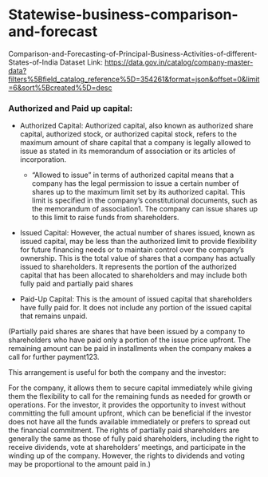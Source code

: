 # Statewise-business-comparison-and-forecast
Comparison-and-Forecasting-of-Principal-Business-Activities-of-different-States-of-India
Dataset Link: https://data.gov.in/catalog/company-master-data?filters%5Bfield_catalog_reference%5D=354261&format=json&offset=0&limit=6&sort%5Bcreated%5D=desc

### Authorized and Paid up capital:
- Authorized Capital: Authorized capital, also known as authorized share capital, authorized stock, or authorized capital stock, refers to the maximum amount of share capital that a company is legally allowed to issue as stated in its memorandum of association or its articles of incorporation.
    - “Allowed to issue” in terms of authorized capital means that a company has the legal permission to issue a certain number of shares up to the maximum limit set by its authorized capital. This limit is specified in the company’s constitutional documents, such as the memorandum of association1. The company can issue shares up to this limit to raise funds from shareholders.
    
    
- Issued Capital: However, the actual number of shares issued, known as issued capital, may be less than the authorized limit to provide flexibility for future financing needs or to maintain control over the company’s ownership. This is the total value of shares that a company has actually issued to shareholders. It represents the portion of the authorized capital that has been allocated to shareholders and may include both fully paid and partially paid shares


- Paid-Up Capital: This is the amount of issued capital that shareholders have fully paid for. It does not include any portion of the issued capital that remains unpaid.

(Partially paid shares are shares that have been issued by a company to shareholders who have paid only a portion of the issue price upfront. The remaining amount can be paid in installments when the company makes a call for further payment123.

This arrangement is useful for both the company and the investor:

For the company, it allows them to secure capital immediately while giving them the flexibility to call for the remaining funds as needed for growth or operations.
For the investor, it provides the opportunity to invest without committing the full amount upfront, which can be beneficial if the investor does not have all the funds available immediately or prefers to spread out the financial commitment.
The rights of partially paid shareholders are generally the same as those of fully paid shareholders, including the right to receive dividends, vote at shareholders’ meetings, and participate in the winding up of the company. However, the rights to dividends and voting may be proportional to the amount paid in.)



